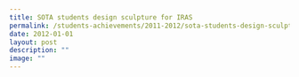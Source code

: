 ```yaml
---
title: SOTA students design sculpture for IRAS
permalink: /students-achievements/2011-2012/sota-students-design-sculpture-for-iras/
date: 2012-01-01
layout: post
description: ""
image: ""
---
```


